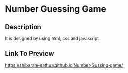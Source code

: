 # Number Guessing Game
## Description
It is designed by using html, css and javascript 
<h2>Link To Preview</h2>
<a href="https://shibaram-sathua.github.io/Number-Gussing-game/" target="_blank">https://shibaram-sathua.github.io/Number-Gussing-game/</a>
